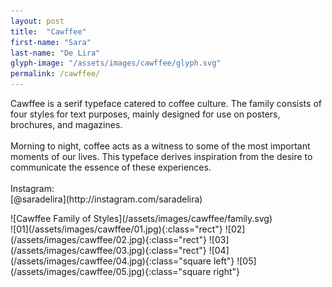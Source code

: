 ```yaml
---
layout: post
title:  "Cawffee"
first-name: "Sara"
last-name: "De Lira"
glyph-image: "/assets/images/cawffee/glyph.svg"
permalink: /cawffee/
---
```


<div class="post-info">
  <p class="post-description" markdown="1">
    Cawffee is a serif typeface catered to coffee culture. The family consists of four styles for text purposes, mainly designed for use on posters, brochures, and magazines.
    <br>
    <br>
    Morning to night, coffee acts as a witness to some of the most important moments of our lives. This typeface derives inspiration from the desire to communicate the essence of these experiences.
    <br>
    <br>
    Instagram:
    <br>
    [@saradelira](http://instagram.com/saradelira)
  </p>
  <div class="post-styles" markdown="1">
  ![Cawffee Family of Styles](/assets/images/cawffee/family.svg)
  </div>
</div>

<section class="post-images" markdown="1">
![01](/assets/images/cawffee/01.jpg){:class="rect"}
![02](/assets/images/cawffee/02.jpg){:class="rect"}
![03](/assets/images/cawffee/03.jpg){:class="rect"}
![04](/assets/images/cawffee/04.jpg){:class="square left"}
![05](/assets/images/cawffee/05.jpg){:class="square right"}
</section>
